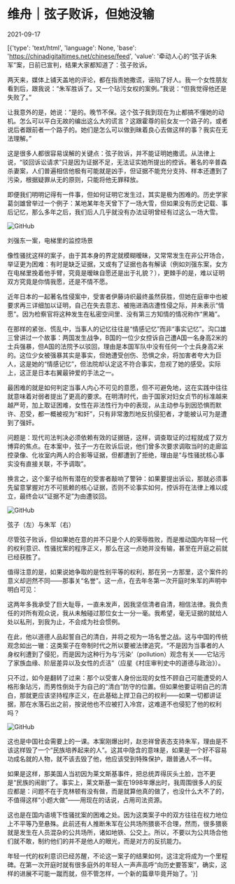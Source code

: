 # 维舟｜弦子败诉，但她没输

2021-09-17

[{'type': 'text/html', 'language': None, 'base': 'https://chinadigitaltimes.net/chinese/feed', 'value': '牵动人心的“弦子诉朱军”案，日前已宣判，结果大家都知道了：弦子败诉。

两天来，媒体上铺天盖地的评论，都在指责她撒谎，诬陷了好人。我一个女性朋友看到后，跟我说：“朱军胜诉了。又一个玷污女权的案例。”我说：“但我觉得他还是失败了。”

让我意外的是，她说：“是的。晚节不保。这个弦子我到现在为止都搞不懂她的动机。怎么可以平白无故的编出这么大的谎言？这跟霍尊的前女友一个路子的，或者说后者跟前者一个路子的。她们是怎么可以做到昧着良心去做这样的事？我实在无法理解。”

这是很多人都很容易误解的关键点：弦子败诉，并不能证明她撒谎。从法律上说，“驳回诉讼请求”只是因为证据不足，无法证实她所提出的控诉。著名的辛普森杀妻案，人们普遍相信他极有可能就是凶手，但证据不能充分支持、样本还遭到了污染，根据疑罪从无的原则，只能将他无罪释放。

即便我们明明记得有一件事，但如何证明它发生过，其实是极为困难的。历史学家葛剑雄曾举过一个例子：某地某年冬天曾下了一场大雪，但如果没有历史记载、事后记忆，那么多年之后，我们后人几乎就没有办法证明曾经有过这么一场大雪。

![GitHub](https://chinadigitaltimes.net/chinese/files/2021/09/post-670900-6144215611914.)

刘强东一案，电梯里的监控场景

像性骚扰这样的案子，由于其本身的界定就模糊暧昧，又常常发生在非公开场合，举证更为困难：有时是缺乏证据，又或有了证据也各有解读（例如刘强东案，女方在电梯里挽着他手臂，究竟是暧昧自愿还是出于礼貌？），更棘手的是，难以证明双方究竟是你情我愿，还是不情不愿。

近年日本的一起著名性侵案中，受害者伊藤诗织最终虽然获胜，但她在庭审中也被要求再三详细加以证明，自己在失去意志、被拖进酒店遭性侵之际，并未表示“情愿”。因为检察官将这种发生在私密空间里、没有第三方知情的情况称作“黑箱”。

在那样的紧张、慌乱中，当事人的记忆往往是“情感记忆”而非“事实记忆”。沟口雄三曾讲过一个故事：两国发生战争，B国的一位少女控诉自己遭A国一名身高2米的士兵强暴，但A国的法院予以驳回，理由是本国军队中没有任何一个士兵身高2米的。这位少女被强暴其实是事实，但她遭受创伤、恐惧之余，将加害者夸大为巨人，这是她的“情感记忆”，但法院却认定这不符合事实，忽视了她的感受。实际上，这正是日本右翼最钟爱的手法之一。

最困难的就是如何判定当事人内心不可见的意愿，但不可避免地，这在实践中往往就意味着对弱者提出了更高的要求。在明清时代，由于国家对妇女贞节的标准越来越严苛，加上取证困难，女性在非法性行为中的表现，从主动参与到因恐惧而默许、忍受，都一概被视为“和奸”，只有非常激烈地反抗侵犯者，才能被认可为是遭到了强奸。

问题是：现代司法判决必须依赖有效的证据链，这样，调查取证的过程就成了双方博弈的焦点。在本案中，弦子一方在败诉后说，他们曾多次要求调取当时的走廊监控录像、化妆室内两人的合影等证据，但都遭到了拒绝，理由是“与性骚扰核心事实没有直接关联，不予调取”。

换言之，这个案子给所有潜在的受害者敲响了警钟：如果要提出诉讼，那就必须事先留意掌握对方不可抵赖的核心证据，否则不论事实如何，控诉将在法律上难以成立，最终会以“证据不足”为由遭驳回。

![GitHub](https://chinadigitaltimes.net/chinese/files/2021/09/post-670900-61442158b1cf0.png)

弦子（左）与朱军（右）

尽管弦子败诉，但如果她在意的并不只是个人的荣辱胜败，而是推动国内年轻一代的权利意识、性骚扰案的程序正义，那么在这一点她并没有输，甚至在开庭之前就已经获胜了。

值得注意的是，如果说她争取的是性别平等的权利，那在另一方那里，这个案件的意义却迥然不同——那事关“名誉”。这一点，在去年冬第一次开庭时朱军的声明中明白可见：



这两年多我承受了巨大耻辱，一直未发声，因我坚信清者自清，相信法律。我负责任的对所有观众说，我从未触碰过那位女士一分一毫。我希望，毫无证据的就给人处以私刑，到我为止，不会成为社会惯例。



在此，他以道德人品起誓自己的清白，并将之视为一场名誉之战。这与中国的传统观念如出一辙：这类案子在帝制时代之所以要被法律追究，“不是因为当事者的人身权利遭到了侵犯，而是因为这种行为与‘污染’（pollution）观念有关——它玷污了家族血缘、阶层差异以及女性的贞洁”（应星《村庄审判史中的道德与政治》）。

只不过，如今是翻转了过来：那个以受害人身份出现的女性不顾自己可能遭受的人格形象玷污，而男性倒处于为自己的“清白”防守的位置。但如果他要证明自己的清白，那就更应该坚持程序正义，在此基础上捍卫自己的权利——如果一切都讲证据，那在水落石出之前，按说他也不应被打入冷宫，这难道不也侵犯了他的权利吗？

![GitHub](https://chinadigitaltimes.net/chinese/files/2021/09/post-670900-6144215b60cd6.png)

这也是中国社会需要上的一课。本案刚爆出时，赵忠祥曾表态支持朱军，理由是不该这样毁了一个“民族培养起来的人”。这其中隐含的意味是，如果是一个好不容易功成名就的人物，就不该去毁了他，他应该受到特殊保护，跟普通人不一样。

如果是这样，那美国人当初因为莱文斯基事件，把总统弄得灰头土脸，岂不更是“民族的闹剧”了。事实上，莱文斯基一案在1998年爆出时，我周围很多人的反应都是：问题不在于克林顿有没有做，而是就算他真的做了，也没什么大不了的，不值得这样“小题大做”——用现在的话说，占用司法资源。

这也是在国内语境下性骚扰案的困难之处。因为这类案子中的双方往往在权力地位上不平等乃至悬殊。此前还有人推断朱军在公共场所猥亵不合理，然而，很多猥亵就是发生在人员混杂的公共场所，诸如地铁、公交上。所以，不要以为公共场合他们就不敢，制约他们的并不是他人的眼光，而是对方的反抗能力。

年轻一代的权利意识已经苏醒，不论这一案子的结果如何，这注定将成为一个里程碑。在第一次开庭时就有很多庭外的年轻人一声声高呼“向历史要答案”，确实，这样的进展不可能一蹴而就，但不管怎样，一个新的篇章毕竟开始了。'}]